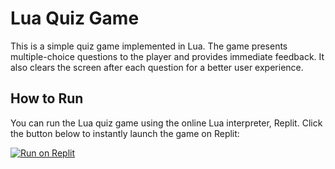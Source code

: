 # Lua Quiz Game

This is a simple quiz game implemented in Lua. The game presents multiple-choice questions to the player and provides immediate feedback. It also clears the screen after each question for a better user experience.

## How to Run

You can run the Lua quiz game using the online Lua interpreter, Replit. Click the button below to instantly launch the game on Replit:

[![Run on Replit](https://replit.com/badge/github/your-username/lua-quiz-game)](https://replit.com/github/your-username/lua-quiz-game)
